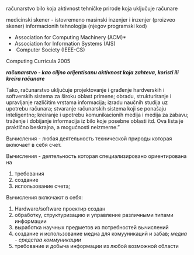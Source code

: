 računarstvo bilo koja aktivnost tehničke prirode koja uključuje računare

medicinski skener - istovremeno masinski inzenjer i inzenjer (proizveo skener) informacionih tehnologija (njegov programski kod)

* Association for Computing Machinery (ACM)*
* Association for Information Systems (AIS)
*  Computer Society (IEEE-CS)

Computing Curricula 2005

***računarstvo - kao ciljno orijentisanu aktivnost koja zahteva, koristi ili kreira računare***

Tako, računarstvo uključuje projektovanje i građenje hardverskih i softverskih sistema za široku oblast primene; obradu, strukturiranje i upravljanje različitim vrstama informacija; izradu naučnih studija uz upotrebu računara; stvaranje računarskih sistema koji se ponašaju inteligentno; kreiranje i upotrebu komunikacionih medija i medija za zabavu; traženje i dobijanje informacija iz bilo koje posebne oblasti itd. Ova lista je praktično beskrajna, a mogućnosti neizmerne.”

Вычисления - любая деятельность технической природы которая включает в себя счет.

Вычисления - деятельность которая специализировано ориентирована на
1) требования
2) создание
3) использование
счета;

Вычисления включают в себя:
1) Hardware/software проектир создан
2) обработку, структуризацию и управление различными типами информации
3) выработка научных предметов из потребностей вычислений
4) создание и использование медиа для комууникаций и забав; *медиа - средства коммуникации*
5) требование и добыча информации из любой возможной области
